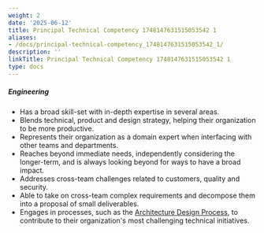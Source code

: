 ```yaml
---
weight: 2
date: '2025-06-12'
title: Principal Technical Competency 1748147631515053542 1
aliases:
- /docs/principal-technical-competency_1748147631515053542_1/
description: ''
linkTitle: Principal Technical Competency 1748147631515053542 1
type: docs
---
```


##### Engineering

* Has a broad skill-set with in-depth expertise in several areas.
* Blends technical, product and design strategy, helping their organization to be more productive.
* Represents their organization as a domain expert when interfacing with other teams and departments.
* Reaches beyond immediate needs, independently considering the longer-term, and is always looking beyond for ways to have a broad impact.
* Addresses cross-team challenges related to customers, quality and security.
* Able to take on cross-team complex requirements and decompose them into a proposal of small deliverables.
* Engages in processes, such as the [Architecture Design Process](/handbook/engineering/architecture/workflow/), to contribute to their organization's most challenging technical initiatives.
